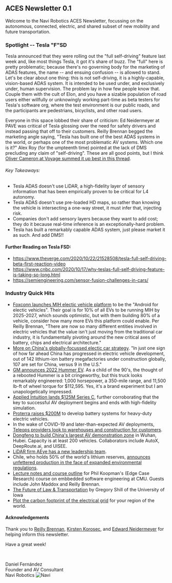 ## ACES Newsletter 0.1

Welcome to the Navi Robotics ACES Newsletter, focussing on the autonomous, connected, electric, and shared subset of new mobility and future transportation.   

### Spotlight -- Tesla "F"SD

Tesla announced that they were rolling out the "full self-driving" feature last week and, like most things Tesla, it got it's share of buzz. The "full" here is pretty problematic; because there's no governing body for the marketing of ADAS features, the name -- and ensuing confusion -- is allowed to stand.  Let's be clear about one thing: this is not self-driving, it is a highly-capable, vision-based ADAS system.  It is intended to be used under, and exclusively under, human supervision.  The problem lay in how few people know that.  Couple them with the cult of Elon, and you have a sizable population of road users either willfully or unknowingly working part-time as beta testers for Tesla's software org, where the test environment is our public roads, and the participants are pedestrians, bicyclists, and other road users.

Everyone in this space lobbed their share of criticism: Ed Neidermeyer at PAVE was critical of Tesla glossing over the need for safety drivers and instead passing that off to their customers.  Reilly Brennan begged the marketing angle saying, "Tesla has built one of the best ADAS systems in the world, or perhaps one of the most problematic AV systems. Which one is it?"  Alex Roy (for the umpteenth time) pointed at the lack of DMS precluding any claim of "self-driving".  These are all good points, but I think [Oliver Cameron at Voyage summed it up best in this thread](https://twitter.com/olivercameron/status/1319835514887831552).

###### Key Takeaways:
* Tesla ADAS doesn't use LiDAR, a high-fidelity layer of sensory information that has been empirically proven to be critical for L4 autonomy.
* Tesla ADAS doesn't use pre-loaded HD maps, so rather than knowing the vehicle is intersecting a one-way street, it must infer that, injecting risk.
* Companies don't add sensory layers because they want to add cost; they do it because real-time inference is an exceptionally-hard problem.
* Tesla has built a remarkably capable ADAS system, just please market it as such. And add DMS!!

#### Further Reading on Tesla FSD:
* https://www.theverge.com/2020/10/22/21528508/tesla-full-self-driving-beta-first-reaction-video
* https://www.cnbc.com/2020/10/17/why-teslas-full-self-driving-feature-is-taking-so-long.html
* https://semiengineering.com/sensor-fusion-challenges-in-cars/

### Industry Quick Hits

* [Foxconn launches MIH electic vehicle platform](https://www.cnbc.com/2020/10/16/foxconn-wants-to-become-the-android-for-electric-cars.html) to be the "Android for electic vehicles".  Their goal is for 10% of all EVs to be running MIH by 2025-2027, which sounds optimistic, but with them building 80% of a vehicle, consider how many more EVs this platform could enable.  Per Reilly Brennan, "There are now so many different entities involved in electric vehicles that the value isn't just moving from the traditional car industry, it is fundamentally pivoting around the new critical axes of battery, chips and electrical architecture."  
* [More on China's globally-focussed electic car strategy](https://www.cnbc.com/2020/10/23/chinas-electric-car-strategys-implications-for-us-energy-security.html).  "In just one sign of how far ahead China has progressed in electric vehicle development, out of 142 lithium-ion battery megafactories under construction globally, 107 are set for China, versus 9 in the U.S."
* [GM announces 2022 Hummer EV](https://jalopnik.com/every-engineering-detail-i-know-about-the-2022-hummer-e-1845453271).  As a child of the 90's, the thought of a rebooted Hummer is a bit cringeworthy, but this truck looks remarkably engineered: 1,000 horsepower, a 350-mile range, and 11,500 lb-ft of wheel torque for $112,595.  Yes, it's a brand experiment but I am unapologetically impressed.
* [Applied Intuition lands $125M Series C](https://blog.applied.co/blog-post/announcing-series-c-funding-from-existing-investors-lux-capital-andreessen-horowitz-and-general-catalyst), further corroborating that the key to successful AV deployment begins and ends with high-fidelity simulation.
* [Proterra raises $200M](https://techcrunch.com/2020/10/15/proterra-which-makes-big-honkin-battery-systems-and-electric-buses-raises-200-million/) to develop battery systems for heavy-duty electric vehicles.
* In the wake of COVID-19 and later-than-expected AV deployments, [Teleops providers look to warehouses and construction for customers](https://www.bbc.com/news/business-54431056).
* [Dongfeng to build China's largest AV demonstration zone](http://autonews.gasgoo.com/m/70017654.html) in Wuhan, Hubei.  Capacity is at least 200 vehicles.  Collaborators include AutoX, DeepRoute.ai, and UISEE.
* [LiDAR firm AEye has a new leadership team](https://www.aeye.ai/press/aeye-appoints-blair-lacorte-as-ceo-luis-dussan-named-president-and-cto/).
* Chile, who holds 50% of the world's lithium reserves, [announces unfettered production in the face of  expanded environmental regulations](https://www.bloomberg.com/news/articles/2020-10-09/the-saudi-arabia-of-lithium-has-a-calming-message-for-car-makers).
* [Lecture notes and course outline](https://course.ece.cmu.edu/~ece642/) for Phil Koopman's (Edge Case Research) course on embbedded software engineering at CMU.  Guests include John Maddox and Reilly Brennan.
* [The Future of Law & Transportation](https://ilr.law.uiowa.edu/symposium/) by Gregory Shill of the University of Iowa
* [Plot the carbon footprint of the electrical grid](https://www.electricitymap.org/map) for your region of the world.

#### Acknowledgements
Thank you to [Reilly Brennan](https://twitter.com/reillybrennan), [Kirsten Korosec](https://twitter.com/kirstenkorosec), and [Edward Neidermeyer](https://twitter.com/Tweetermeyer) for helping inform this newsletter.  

Have a great week!

<br>

Daniel Fernández <br>
Founder and AV Consultant <br>
Navi Robotics
![Navi](http://d.ferna.ndez.me/img/logos/png/Navi_Logo_Color.png)
